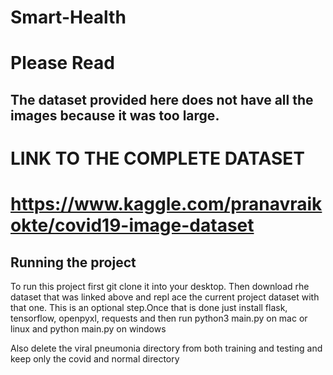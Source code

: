 # Smart-Health

# Please Read
## The dataset provided here does not have all the images because it was too large.
# LINK TO THE COMPLETE DATASET 
# https://www.kaggle.com/pranavraikokte/covid19-image-dataset

## Running the project 
To run this project first git clone it into your desktop. Then download rhe dataset that was linked above and repl
ace the current project dataset with that one. This is an optional step.Once that is done just install flask, tensorflow, openpyxl, requests and then run python3 main.py on mac or linux and python main.py on windows


Also delete the viral pneumonia directory from both training and testing and keep only the covid and normal directory
